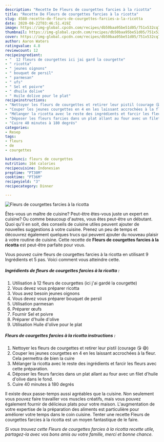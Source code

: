 ```yaml
---
description: "Recette De Fleurs de courgettes farcies à la ricotta"
title: "Recette De Fleurs de courgettes farcies à la ricotta"
slug: 4588-recette-de-fleurs-de-courgettes-farcies-a-la-ricotta
date: 2020-08-22T03:46:51.419Z
image: https://img-global.cpcdn.com/recipes/db50baa95be51d05/751x532cq70/fleurs-de-courgettes-farcies-a-la-ricotta-photo-principale-de-la-recette.jpg
thumbnail: https://img-global.cpcdn.com/recipes/db50baa95be51d05/751x532cq70/fleurs-de-courgettes-farcies-a-la-ricotta-photo-principale-de-la-recette.jpg
cover: https://img-global.cpcdn.com/recipes/db50baa95be51d05/751x532cq70/fleurs-de-courgettes-farcies-a-la-ricotta-photo-principale-de-la-recette.jpg
author: Aaron Waters
ratingvalue: 4.8
reviewcount: 12
recipeingredient:
- "  12 fleurs de courgettes ici jai gard la courgette"
- " ricotta"
- " jeunes oignons"
- " bouquet de persil"
- " parmesan"
- " ufs"
- " Sel et poivre"
- " dhuile dolive"
- " Huile dolive pour le plat"
recipeinstructions:
- "Nettoyer les fleurs de courgettes et retirer leur pistil (courage 😘 😅)"
- "Couper les jeunes courgettes en 4 en les laissant accrochées à la fleur. Cela permettra de bien la cuire"
- "Mélanger la ricotta avec le reste des ingrédients et farcir les fleurs avec cette préparation."
- "Déposer les fleurs farcies dans un plat allant au four avec un filet d&#39;huile d&#39;olive dans le fond."
- "Cuire 40 minutes à 180 degrés"
categories:
- Resep
tags:
- fleurs
- de
- courgettes

katakunci: fleurs de courgettes 
nutrition: 164 calories
recipecuisine: Indonesian
preptime: "PT30M"
cooktime: "PT36M"
recipeyield: "3"
recipecategory: Dinner

---
```



![Fleurs de courgettes farcies à la ricotta](https://img-global.cpcdn.com/recipes/db50baa95be51d05/751x532cq70/fleurs-de-courgettes-farcies-a-la-ricotta-photo-principale-de-la-recette.jpg)

Êtes-vous un maître de cuisine? Peut-être êtes-vous juste un expert en cuisine? Ou comme beaucoup d'autres, vous êtes peut-être un débutant. Quoi qu'il en soit, des conseils de cuisine utiles peuvent ajouter de nouvelles suggestions à votre cuisine. Prenez un peu de temps et découvrez également quelques trucs qui peuvent ajouter du nouveau plaisir à votre routine de cuisine. Cette recette de <strong> Fleurs de courgettes farcies à la ricotta </strong> est peut-être parfaite pour vous.

<!--inarticleads1-->

Vous pouvez cuire fleurs de courgettes farcies à la ricotta en utilisant 9 Ingrédients et 5 pas. Voici comment vous atteindre cette.

##### Ingrédients de fleurs de courgettes farcies à la ricotta :

1. Utilisation  à 12 fleurs de courgettes (ici j&#39;ai gardé la courgette)
1. Vous devez vous préparer  ricotta
1. Vous avez besoin  jeunes oignons
1. Vous devez vous préparer  bouquet de persil
1. Utilisation  parmesan
1. Préparer  œufs
1. Fournir  Sel et poivre
1. Préparer  d&#39;huile d&#39;olive
1. Utilisation  Huile d&#39;olive pour le plat




<!--inarticleads2-->

##### Fleurs de courgettes farcies à la ricotta instructions :

1. Nettoyer les fleurs de courgettes et retirer leur pistil (courage 😘 😅)
1. Couper les jeunes courgettes en 4 en les laissant accrochées à la fleur. Cela permettra de bien la cuire
1. Mélanger la ricotta avec le reste des ingrédients et farcir les fleurs avec cette préparation.
1. Déposer les fleurs farcies dans un plat allant au four avec un filet d&#39;huile d&#39;olive dans le fond.
1. Cuire 40 minutes à 180 degrés




<!--inarticleads1-->

<p>
Il existe deux passe-temps aussi agréables que la cuisine. Non seulement vous pouvez faire travailler vos muscles créatifs, mais vous pouvez également fournir de délicieux plats pour votre maison. L'augmentation de votre expertise de la préparation des aliments est particulière pour améliorer votre temps dans le coin cuisine. Tenter une recette Fleurs de courgettes farcies à la ricotta est un moyen fantastique de le faire.
</p>

<p>
<i>Si vous trouvez cette Fleurs de courgettes farcies à la ricotta recette utile, partagez-la avec vos bons amis ou votre famille, merci et bonne chance.</i>
</p>

